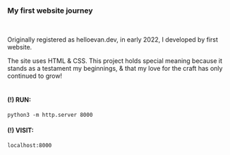 ### My first website journey
<br />

Originally registered as helloevan.dev, in early 2022, I developed by first website. <br />

The site uses HTML & CSS. This project holds special meaning because it stands as a testament my beginnings, & that my love for the craft has only continued to grow! <br /><br />

#### (!) RUN:
```python3 -m http.server 8000```<br/>
#### (!) VISIT: 
```localhost:8000```
